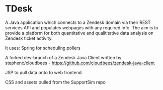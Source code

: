 TDesk
==========

A Java application which connects to a Zendesk domain via their REST services API and populates webpages with any required info. The aim is to provide a platform for both quantitative and qualititative data analysis on Zendesk ticket activity.  

It uses:
Spring for scheduling pollers

A forked dev-branch of a Zendesk Java Client written by stephenc/cloudbees - https://github.com/cloudbees/zendesk-java-client

JSP to pull data onto to web frontend.

CSS and assets pulled from the SupportSim repo
